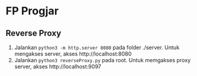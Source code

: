 # FP Progjar

## Reverse Proxy

1. Jalankan `python3 -m http.server 8080` pada folder ./server. Untuk mengakses server, akses http://localhost:8080
2. Jalankan `python3 reverseProxy.py` pada root. Untuk memgakses proxy server, akses http://localhost:9097